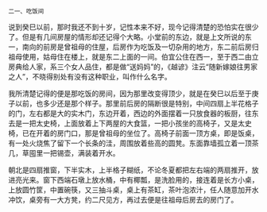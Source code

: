     二一、吃饭间 

   说到癸巳以前，那时我还不到十岁，记性本来不好，现今记得清楚的恐怕实在很少了。但是有几间房屋的情形却还记得个大略。小堂前的东边，就是上文所说的东一，南向的前房是曾祖母的住屋，后房作为吃饭及一切杂用的地方，东二前后房归祖母使用，姑母住在楼上，就是东二上面的一间。伯宜公住在西一，至于西二由立房典给人家，系三个女人品住，都是做“送妈妈”的，《越谚》注云“随新嫁娘往男家之人”，不晓得别处有没有这种职业，叫作什么名字。

   我所清楚记得的便是那吃饭的房间，因为那里改变得顶少，就是在癸巳以后至于庚子以前，也多少还是那个样子。那里前后房的隔断很是特别，中间四扇上半花格子的门，左右都是大的实木门，东边开着，西边的外面摆着一只放食器的板厨，往东去是一把太史椅，上面放着上下两屋的大食篮，一把小孩坐的高椅子，又是太史椅，已在开着的房门口，那是曾祖母的坐位了。高椅子前面一顶方桌，即是饭桌，有一处火烧焦了留下一个长条的洼，周围放着些高的圆凳。东面靠墙孤立着一顶茶几，草囤里一把锡壶，满装着开水。

   朝北是四扇推窗，下半实木，上半格子糊纸，不论冬夏都把左右端的两扇推开，放进亮光来。窗下西端石墩上放水桶，中有椰瓢，是洗脸用的，接连着是长方小桌，上放圆竹筐，中置碗筷，又三抽斗桌，桌上有茶缸，茶叶泡浓汁，任人随意加开水冲饮，桌旁有一大方凳，约二尺见方，再过去便是往祖母后房去的房门了。


